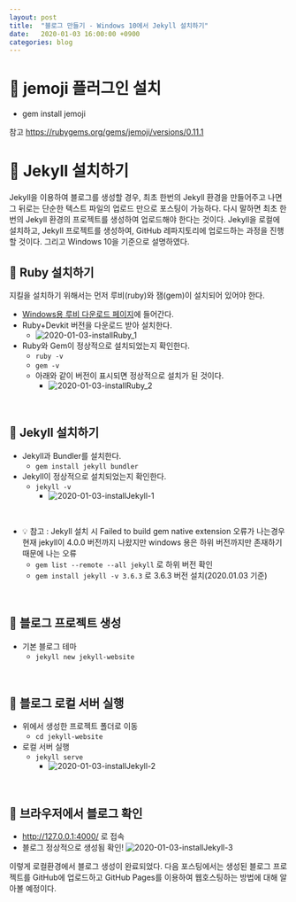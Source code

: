 ```yaml
---
layout: post
title:  "블로그 만들기 - Windows 10에서 Jekyll 설치하기"
date:   2020-01-03 16:00:00 +0900
categories: blog
---
```


# :gem: jemoji 플러그인 설치
- gem install jemoji

참고
https://rubygems.org/gems/jemoji/versions/0.11.1

# :gem: Jekyll 설치하기

Jekyll을 이용하여 블로그를 생성할 경우, 최초 한번의 Jekyll 환경을 만들어주고 나면 그 뒤로는 단순한 텍스트 파일의 업로드 만으로 포스팅이 가능하다. 다시 말하면 최초 한번의 Jekyll 환경의 프로젝트를 생성하여 업로드해야 한다는 것이다.
Jekyll을 로컬에 설치하고, Jekyll 프로젝트를 생성하여, GitHub 레파지토리에 업로드하는 과정을 진행할 것이다. 그리고 Windows 10을 기준으로 설명하였다.

## :ring: Ruby 설치하기
지킬을 설치하기 위해서는 먼저 루비(ruby)와 잼(gem)이 설치되어 있어야 한다.

- [Windows용 루비 다운로드 페이지](https://rubyinstaller.org/downloads/)에 들어간다. 
- Ruby+Devkit 버전을 다운로드 받아 설치한다.
    - ![2020-01-03-installRuby_1]({{site.baseurl}}/assets/images/2020-01-03-installRuby_1.jpg)
- Ruby와 Gem이 정상적으로 설치되었는지 확인한다.
    - `ruby -v`
    - `gem -v`
    - 아래와 같이 버전이 표시되면 정상적으로 설치가 된 것이다.
        - ![2020-01-03-installRuby_2]({{site.baseurl}}/assets/images/2020-01-03-installRuby_2.jpg)
<br>

## :ring: Jekyll 설치하기
- Jekyll과 Bundler를 설치한다.
    - `gem install jekyll bundler`
- Jekyll이 정상적으로 설치되었는지 확인한다.
    - `jekyll -v`
        - ![2020-01-03-installJekyll-1]({{site.baseurl}}/assets/images/2020-01-03-installJekyll-1.jpg)
    
<br>

- :bulb: 참고 : Jekyll 설치 시 Failed to build gem native extension 오류가 나는경우
현재 jekyll이 4.0.0 버전까지 나왔지만 windows 용은 하위 버전까지만 존재하기 때문에 나는 오류
    - `gem list --remote --all jekyll` 로 하위 버전 확인
    - `gem install jekyll -v 3.6.3` 로 3.6.3 버전 설치(2020.01.03 기준)
<br>

## :ring: 블로그 프로젝트 생성
- 기본 블로그 테마
    - `jekyll new jekyll-website`
<br>

## :ring: 블로그 로컬 서버 실행
- 위에서 생성한 프로젝트 폴더로 이동
    - `cd jekyll-website`
- 로컬 서버 실행
    - `jekyll serve`
        - ![2020-01-03-installJekyll-2]({{site.baseurl}}/assets/images/2020-01-03-installJekyll-2.jpg)
<br>

## :ring: 브라우저에서 블로그 확인
- http://127.0.0.1:4000/ 로 접속
- 블로그 정상적으로 생성됨 확인!
![2020-01-03-installJekyll-3]({{site.baseurl}}/assets/images/2020-01-03-installJekyll-3.jpg)


이렇게 로컬환경에서 블로그 생성이 완료되었다. 다음 포스팅에서는 생성된 블로그 프로젝트를 GitHub에 업로드하고 GitHub Pages를 이용하여 웹호스팅하는 방법에 대해 알아볼 예정이다.